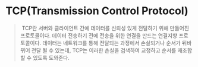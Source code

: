 # TCP(Transmission Control Protocol)
> &nbsp;TCP란 서버와 클라이언트 간에 데이터를 신뢰성 있게 전달하기 위해 만들어진 프로토콜이다. 데이터 전송하기 전에 전송을 위한 연결을 만드는
> 연결지향 프로토콜이다. 데이터는 네트워크를 통해 전달되는 과정에서 손실되거나 순서가 뒤바뀌어 전달 될 수 있는데, TCP는 이러한 손실을 검색하여
> 교정하고 순서를 재조합할 수 있도록 도와준다.

